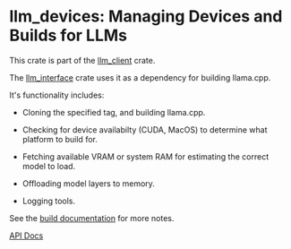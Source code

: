 # llm_devices: Managing Devices and Builds for LLMs

This crate is part of the [llm_client](https://github.com/ShelbyJenkins/llm_client) crate.

The [llm_interface](https://github.com/ShelbyJenkins/llm_client/tree/master/llm_interface) crate uses it as a dependency for building llama.cpp.

It's functionality includes:

* Cloning the specified tag, and building llama.cpp.

* Checking for device availabilty (CUDA, MacOS) to determine what platform to build for.

* Fetching available VRAM or system RAM for estimating the correct model to load.

* Offloading model layers to memory.

* Logging tools.

See the [build documentation](../docs/build.md) for more notes.

[API Docs](https://docs.rs/llm_devices/latest/llm_devices/)